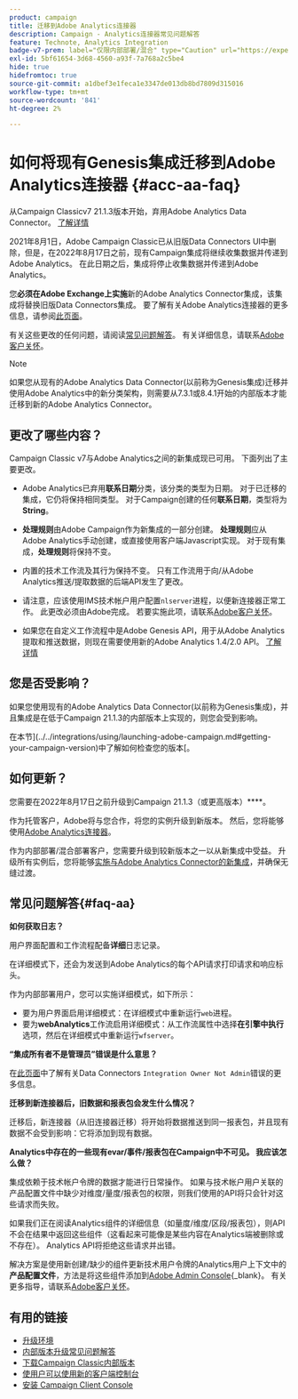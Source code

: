 ```yaml
---
product: campaign
title: 迁移到Adobe Analytics连接器
description: Campaign - Analytics连接器常见问题解答
feature: Technote, Analytics Integration
badge-v7-prem: label="仅限内部部署/混合" type="Caution" url="https://experienceleague.adobe.com/docs/campaign-classic/using/installing-campaign-classic/architecture-and-hosting-models/hosting-models-lp/hosting-models.html?lang=zh-Hans" tooltip="仅适用于v7内部部署和混合部署"
exl-id: 5bf61654-3d68-4560-a93f-7a768a2c5be4
hide: true
hidefromtoc: true
source-git-commit: a1dbef3e1feca1e3347de013db8bd7809d315016
workflow-type: tm+mt
source-wordcount: '841'
ht-degree: 2%

---
```


# 如何将现有Genesis集成迁移到Adobe Analytics连接器 {#acc-aa-faq}

从Campaign Classicv7 21.1.3版本开始，弃用Adobe Analytics Data Connector。 [了解详情](https://experienceleague.adobe.com/docs/analytics/import/dataconnectors/data-connectors-eol.html)

2021年8月1日，Adobe Campaign Classic已从旧版Data Connectors UI中删除，但是，在2022年8月17日之前，现有Campaign集成将继续收集数据并传递到Adobe Analytics。 在此日期之后，集成将停止收集数据并传递到Adobe Analytics。

您&#x200B;**必须在Adobe Exchange上实施**&#x200B;新的Adobe Analytics Connector集成，该集成将替换旧版Data Connectors集成。 要了解有关Adobe Analytics连接器的更多信息，请参阅[此页面](../../integrations/using/gs-aa.md)。

有关这些更改的任何问题，请阅读[常见问题解答](#faq-aa)。 有关详细信息，请联系[Adobe客户关怀](https://helpx.adobe.com/cn/enterprise/admin-guide.html/enterprise/using/support-for-experience-cloud.ug.html)。

>[!NOTE]
>
>如果您从现有的Adobe Analytics Data Connector(以前称为Genesis集成)迁移并使用Adobe Analytics中的新分类架构，则需要从7.3.1或8.4.1开始的内部版本才能迁移到新的Adobe Analytics Connector。

## 更改了哪些内容？

Campaign Classic v7与Adobe Analytics之间的新集成现已可用。 下面列出了主要更改。

* Adobe Analytics已弃用&#x200B;**联系日期**&#x200B;分类，该分类的类型为日期。 对于已迁移的集成，它仍将保持相同类型。 对于Campaign创建的任何&#x200B;**联系日期**，类型将为&#x200B;**String**。

* **处理规则**&#x200B;由Adobe Campaign作为新集成的一部分创建。 **处理规则**&#x200B;应从Adobe Analytics手动创建，或直接使用客户端Javascript实现。 对于现有集成，**处理规则**&#x200B;将保持不变。

* 内置的技术工作流及其行为保持不变。 只有工作流用于向/从Adobe Analytics推送/提取数据的后端API发生了更改。

* 请注意，应该使用IMS技术帐户用户配置`nlserver`进程，以便新连接器正常工作。 此更改必须由Adobe完成。 若要实施此项，请联系[Adobe客户关怀](https://helpx.adobe.com/cn/enterprise/admin-guide.html/enterprise/using/support-for-experience-cloud.ug.html)。

* 如果您在自定义工作流程中是Adobe Genesis API，用于从Adobe Analytics提取和推送数据，则现在需要使用新的Adobe Analytics 1.4/2.0 API。 [了解详情](https://adobeexchangeec.zendesk.com/hc/en-us/articles/360047148832-Replacements-for-Data-Connector-API-calls)

## 您是否受影响？

如果您使用现有的Adobe Analytics Data Connector(以前称为Genesis集成)，并且集成是在低于Campaign 21.1.3的内部版本上实现的，则您会受到影响。

在本节](../../integrations/using/launching-adobe-campaign.md#getting-your-campaign-version)中了解如何检查您的版本[。

## 如何更新？

您需要在2022年8月17日之前升级到Campaign 21.1.3（或更高版本）****。

作为托管客户，Adobe将与您合作，将您的实例升级到新版本。 然后，您将能够使用[Adobe Analytics连接器](../../platform/using/gs-aa.md)。

作为内部部署/混合部署客户，您需要升级到较新版本之一以从新集成中受益。
升级所有实例后，您将能够[实施与Adobe Analytics Connector的新集成](../../integrations/using/adobe-analytics-provisioning.md)，并确保无缝过渡。

## 常见问题解答{#faq-aa}

**如何获取日志？**

用户界面配置和工作流程配备&#x200B;**详细**&#x200B;日志记录。

在详细模式下，还会为发送到Adobe Analytics的每个API请求打印请求和响应标头。

作为内部部署用户，您可以实施详细模式，如下所示：

* 要为用户界面启用详细模式：在详细模式中重新运行`web`进程。
* 要为&#x200B;**webAnalytics**&#x200B;工作流启用详细模式：从工作流属性中选择&#x200B;**在引擎中执行**&#x200B;选项，然后在详细模式中重新运行`wfserver`。

**“集成所有者不是管理员”错误是什么意思？**

在[此页面](https://adobeexchangeec.zendesk.com/hc/en-us/articles/360035167932-Adobe-Analytics-Data-Connectors-Integration-Owner-Not-Admin-Error)中了解有关Data Connectors `Integration Owner Not Admin`错误的更多信息。

**迁移到新连接器后，旧数据和报表包会发生什么情况？**

迁移后，新连接器（从旧连接器迁移）将开始将数据推送到同一报表包，并且现有数据不会受到影响：它将添加到现有数据。

**Analytics中存在的一些现有evar/事件/报表包在Campaign中不可见。 我应该怎么做？**

集成依赖于技术帐户令牌的数据才能进行日常操作。 如果与技术帐户用户关联的产品配置文件中缺少对维度/量度/报表包的权限，则我们使用的API将只会针对这些请求而失败。

如果我们正在阅读Analytics组件的详细信息（如量度/维度/区段/报表包），则API不会在结果中返回这些组件（这看起来可能像是某些内容在Analytics端被删除或不存在）。 Analytics API将拒绝这些请求并出错。

解决方案是使用新创建/缺少的组件更新技术用户令牌的Analytics用户上下文中的&#x200B;**产品配置文件**，方法是将这些组件添加到[Adobe Admin Console](https://adminconsole.adobe.com/){_blank}。 有关更多指导，请联系[Adobe客户关怀](https://helpx.adobe.com/cn/enterprise/admin-guide.html/enterprise/using/support-for-experience-cloud.ug.html)。

## 有用的链接

* [升级环境](../../production/using/build-upgrade.md)
* [内部版本升级常见问题解答](../../platform/using/faq-build-upgrade.md)
* [下载Campaign Classic内部版本](https://experience.adobe.com/#/downloads/content/software-distribution/cn/campaign.html)
* [使用户可以使用新的客户端控制台](../../installation/using/client-console-availability-for-windows.md)
* [安装 Campaign Client Console](../../installation/using/installing-the-client-console.md)
